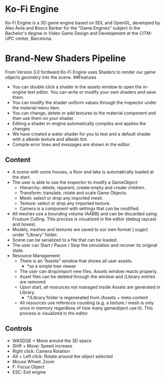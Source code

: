 # Ko-Fi Engine
Ko-Fi Engine is a 3D game engine based on SDL and OpenGL, developed by Álex Ávila and Bosco Barber for the "Game Engines" subject in the Bachelor's degree in Video Game Design and Development at the CITM-UPC center, Barcelona.

# Brand-New Shaders Pipeline
From Version 3.0 fordward Ko-Fi Engine uses Shaders to render our game objects geometry into the scene.
##Features
- You can double click a shader in the assets window to open the in-engine text editor. You can write or modify your own shaders and save them.
- You can modify the shader uniform values through the inspector under the material menu item.
- You can change, delete or add textures to the material component and then use them on your shader.
- Editing a shader in-engine automatically compiles and applies the changes
- We have created a water shader for you to test and a default shader with a albedo texture and albedo tint.
- Compile error lines and messages are shown in the editor.

## Content
- A scene with some houses, a floor and lake is automatically loaded at the start.
- The user is able to use the inspector to modify a GameObject:
    - Hierarchy: delete, reparent, create empty and create children.
    - Transform: translate, rotate and scale Game Objects.
    - Mesh: select or drop any imported mesh.
    - Texture: select or drop any imported texture.
    - Camera is a component with settings that can be modified.
- All meshes use a bounding volume (AABB) and can be discarded using Frustum Culling. This process is visualized in the editor (debug raycast and boxes).
- Models, meshes and textures are saved to our own format (.sugar) under “Library” folder.
- Scene can be serialized to a file that can be loaded.
- The user can Start / Pause / Stop the simulation and recover its original state.
- Resource Management:
    - There is an “Assets” window that shows all user assets.
        - *as a simple tree viewer
    - The user can drop/import new files. Assets window reacts properly.
    - Asset files can be deleted through the window and /Library entries are removed.
    - Upon start, all resources not managed inside Assets are generated in Library.
        - */Library folder is regenerated from /Assets + meta content
    - All resources use reference counting (e.g. a texture / mesh is only once in memory regardless of how many gameobject use it). This process is visualized in the editor.

## Controls
- WASDQE = Move around the 3D space
- Shift + Move: Speed increase
- Right click: Camera Rotation
- Alt + Left click: Rotate around the object selected
- Mouse Wheel: Zoom
- F: Focus Object
- ESC: Exit engine
